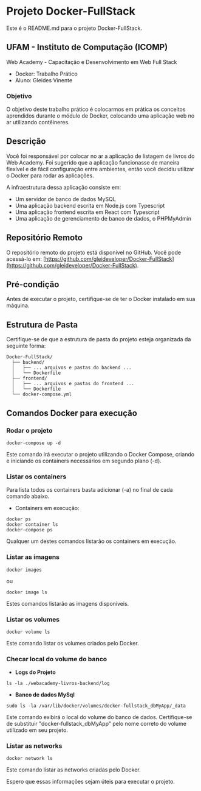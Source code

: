 # Projeto Docker-FullStack

Este é o README.md para o projeto Docker-FullStack.

## UFAM - Instituto de Computação (ICOMP)

Web Academy - Capacitação e Desenvolvimento em Web Full Stack

- Docker: Trabalho Prático
- Aluno: Gleides Vinente

### Objetivo

O objetivo deste trabalho prático é colocarmos em prática os conceitos aprendidos durante o módulo de Docker, colocando uma aplicação web no ar utilizando contêineres.

## Descrição

Você foi responsável por colocar no ar a aplicação de listagem de livros do Web Academy. Foi sugerido que a aplicação funcionasse de maneira flexível e de fácil configuração entre ambientes, então você decidiu utilizar o Docker para rodar as aplicações.

A infraestrutura dessa aplicação consiste em:

- Um servidor de banco de dados MySQL
- Uma aplicação backend escrita em Node.js com Typescript
- Uma aplicação frontend escrita em React com Typescript
- Uma aplicação de gerenciamento de banco de dados, o PHPMyAdmin

## Repositório Remoto

O repositório remoto do projeto está disponível no GitHub.
Você pode acessá-lo em: [https://github.com/gleideveloper/Docker-FullStack](https://github.com/gleideveloper/Docker-FullStack).

## Pré-condição

Antes de executar o projeto, certifique-se de ter o Docker instalado em sua máquina.

## Estrutura de Pasta

Certifique-se de que a estrutura de pasta do projeto esteja organizada da seguinte forma:

```
Docker-FullStack/
  ├── backend/
  │   ├── ... arquivos e pastas do backend ...
  │   └── Dockerfile
  ├── frontend/
  │   ├── ... arquivos e pastas do frontend ...
  │   └── Dockerfile
  └── docker-compose.yml
```

## Comandos Docker para execução

### Rodar o projeto

```
docker-compose up -d
```

Este comando irá executar o projeto utilizando o Docker Compose, criando e iniciando os containers necessários em segundo plano (-d).

### Listar os containers

Para lista todos os containers basta adicionar (-a) no final de cada comando abaixo.

- Containers em execução:

```
docker ps
docker container ls
docker-compose ps
```

Qualquer um destes comandos listarão os containers em execução.

### Listar as imagens

```
docker images
```

ou

```
docker image ls
```

Estes comandos listarão as imagens disponíveis.

### Listar os volumes

```
docker volume ls
```

Este comando listar os volumes criados pelo Docker.

### Checar local do volume do banco

- **Logs do Projeto**

```
ls -la ./webacademy-livros-backend/log
```

- **Banco de dados MySql**

```
sudo ls -la /var/lib/docker/volumes/docker-fullstack_dbMyApp/_data
```

Este comando exibirá o local do volume do banco de dados. Certifique-se de substituir "docker-fullstack_dbMyApp" pelo nome correto do volume utilizado em seu projeto.

### Listar as networks

```
docker network ls
```

Este comando listar as networks criadas pelo Docker.

Espero que essas informações sejam úteis para executar o projeto.
